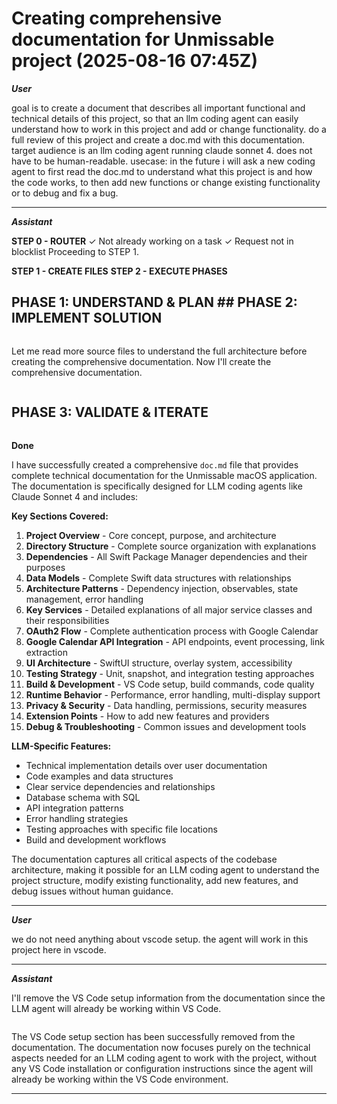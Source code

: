 <!-- Generated by SpecStory -->

# Creating comprehensive documentation for Unmissable project (2025-08-16 07:45Z)

_**User**_

goal is to create a document that describes all important functional and technical details of this project, so that an llm coding agent can easily understand how to work in this project and add or change functionality. do a full review of this project and create a doc.md with this documentation. target audience is an llm coding agent running claude sonnet 4. does not have to be human-readable. usecase: in the future i will ask a new coding agent to first read the doc.md to understand what this project is and how the code works, to then add new functions or change existing functionality or to debug and fix a bug.

---

_**Assistant**_

**STEP 0 - ROUTER**
✓ Not already working on a task
✓ Request not in blocklist
Proceeding to STEP 1.

**STEP 1 - CREATE FILES** **STEP 2 - EXECUTE PHASES**

## PHASE 1: UNDERSTAND & PLAN ## PHASE 2: IMPLEMENT SOLUTION 
```

```
Let me read more source files to understand the full architecture before creating the comprehensive documentation. Now I'll create the comprehensive documentation. 
```

```
## PHASE 3: VALIDATE & ITERATE 
```

```
**Done**

I have successfully created a comprehensive `doc.md` file that provides complete technical documentation for the Unmissable macOS application. The documentation is specifically designed for LLM coding agents like Claude Sonnet 4 and includes:

**Key Sections Covered:**

1. **Project Overview** - Core concept, purpose, and architecture
2. **Directory Structure** - Complete source organization with explanations
3. **Dependencies** - All Swift Package Manager dependencies and their purposes
4. **Data Models** - Complete Swift data structures with relationships
5. **Architecture Patterns** - Dependency injection, observables, state management, error handling
6. **Key Services** - Detailed explanations of all major service classes and their responsibilities
7. **OAuth2 Flow** - Complete authentication process with Google Calendar
8. **Google Calendar API Integration** - API endpoints, event processing, link extraction
9. **UI Architecture** - SwiftUI structure, overlay system, accessibility
10. **Testing Strategy** - Unit, snapshot, and integration testing approaches
11. **Build & Development** - VS Code setup, build commands, code quality
12. **Runtime Behavior** - Performance, error handling, multi-display support
13. **Privacy & Security** - Data handling, permissions, security measures
14. **Extension Points** - How to add new features and providers
15. **Debug & Troubleshooting** - Common issues and development tools

**LLM-Specific Features:**

- Technical implementation details over user documentation
- Code examples and data structures
- Clear service dependencies and relationships
- Database schema with SQL
- API integration patterns
- Error handling strategies
- Testing approaches with specific file locations
- Build and development workflows

The documentation captures all critical aspects of the codebase architecture, making it possible for an LLM coding agent to understand the project structure, modify existing functionality, add new features, and debug issues without human guidance.

---

_**User**_

we do not need anything about vscode setup. the agent will work in this project here in vscode.

---

_**Assistant**_

I'll remove the VS Code setup information from the documentation since the LLM agent will already be working within VS Code. 
```

```
The VS Code setup section has been successfully removed from the documentation. The documentation now focuses purely on the technical aspects needed for an LLM coding agent to work with the project, without any VS Code installation or configuration instructions since the agent will already be working within the VS Code environment.

---

